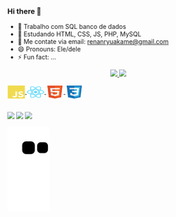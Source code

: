 ### Hi there 👋

- 🔭 Trabalho com SQL banco de dados
- 🌱 Estudando HTML, CSS, JS, PHP, MySQL
- 💬 Me contate via email: renanryuakame@gmail.com
- 😄 Pronouns: Ele/dele
- ⚡ Fun fact: ...
<div align="center">
  <a href="https://github.com/rafaballerini">
  <img width="48%"  src="https://github-readme-stats.vercel.app/api?username=HiRenan&show_icons=true&theme=algolia&include_all_commits=true&count_private=true"/>
  <img width="50%"  src="https://github-readme-stats.vercel.app/api/top-langs/?username=HiRenan&layout=compact&langs_count=7&theme=algolia"/>
</div>
  
<div style="display: inline_block"><br>
  <img align="center" alt="Rafa-Js" height="30" width="40" src="https://raw.githubusercontent.com/devicons/devicon/master/icons/javascript/javascript-plain.svg">
  <img align="center" alt="Rafa-React" height="30" width="40" src="https://raw.githubusercontent.com/devicons/devicon/master/icons/react/react-original.svg">
  <img align="center" alt="Rafa-HTML" height="30" width="40" src="https://raw.githubusercontent.com/devicons/devicon/master/icons/html5/html5-original.svg">
  <img align="center" alt="Rafa-CSS" height="30" width="40" src="https://raw.githubusercontent.com/devicons/devicon/master/icons/css3/css3-original.svg">

</div>
  
##
  
<div> 
  <a href="https://www.instagram.com/imrenann_n" target="_blank"><img src="https://img.shields.io/badge/-Instagram-%23E4405F?style=for-the-badge&logo=instagram&logoColor=white" target="_blank"></a>
  <a href = "mailto:renanryuakame@gmail.com"><img src="https://img.shields.io/badge/-Gmail-%23333?style=for-the-badge&logo=gmail&logoColor=white" target="_blank"></a>
  <a href="https://www.linkedin.com/in/renan-mocelin-0b06581a1/" target="_blank"><img src="https://img.shields.io/badge/-LinkedIn-%230077B5?style=for-the-badge&logo=linkedin&logoColor=white" target="_blank"></a> 
 
  ![Snake animation](https://github.com/HiRenan/HiRenan/blob/output/github-contribution-grid-snake.svg)
 
</div>
  
